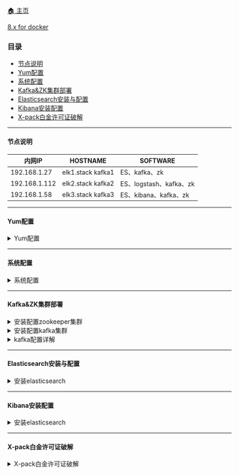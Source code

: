 
[:house: 主页](../README.md) 

 [8.x for docker](./es-8.x-docker.md)
### 目录 
- [节点说明](#节点说明)
- [Yum配置](#yum配置)
- [系统配置](#系统配置)
- [Kafka&ZK集群部署](#kafkazk集群部署)
- [Elasticsearch安装与配置](#elasticsearch安装与配置)
- [Kibana安装配置](#kibana安装配置)
- [X-pack白金许可证破解](#x-pack白金许可证破解)

----

#### 节点说明

 | 内网IP        | HOSTNAME          | SOFTWARE                |
 | ------------- | ----------------- | ----------------------- |
 | 192.168.1.27  | elk1.stack kafka1 | ES、kafka、zk           |
 | 192.168.1.112 | elk2.stack kafka2 | ES、logstash、kafka、zk |
 | 192.168.1.58  | elk3.stack kafka3 | ES、kibana、kafka、zk   |

----

#### Yum配置

<details>
<summary>Yum配置</summary>
 
**elk-stack** yum文件: **elk.repo**

```ini
[elk-7.x]
name=Elastic repository for 7.x packages
baseurl=https://artifacts.elastic.co/packages/7.x/yum
gpgcheck=1
gpgkey=https://artifacts.elastic.co/GPG-KEY-elasticsearch
enabled=1
autorefresh=1
type=rpm-md
```
**zookeeper** yum文件: **mesosphere.repo**

```ini
[mesosphere]
name=Mesosphere Packages for EL 7 - $basearch
baseurl=http://repos.mesosphere.io/el/7/$basearch/
enabled=1
gpgcheck=0
[mesosphere-noarch]
name=Mesosphere Packages for EL 7 - noarch
baseurl=http://repos.mesosphere.io/el/7/noarch/
enabled=1
gpgcheck=0

[mesosphere-source]
name=Mesosphere Packages for EL 7 - $basearch - Source
baseurl=http://repos.mesosphere.io/el/7/SRPMS/
enabled=0
gpgcheck=0
```
**安装epel yum源，并更新系统**

```shell
yum install epel-release -y
yum clean all
yum makecache
yum update -y
```

**JDK安装**

```shell
yum install java-1.8.0-openjdk -y
```
- [返回目录 :leftwards_arrow_with_hook:](#目录)

</details>



----

#### 系统配置

<details>
<summary>系统配置</summary>
 
```shell
vim /etc/security/limits.conf
* hard nofile 65536
* soft nofile 65536
* soft nproc  65536
* hard nproc  65536

ulimit -n 65535

vim /etc/sysctl.conf
vm.max_map_count = 262144
net.core.somaxconn=65535
net.ipv4.ip_forward = 1

sysctl -p

swapoff -a
```

- [返回目录 :leftwards_arrow_with_hook:](#目录)

</details>
 
----

#### Kafka&ZK集群部署

<details>
<summary>安装配置zookeeper集群</summary>

```shell
# 安装zk
yum install mesosphere-zookeeper -y

# 修改配置
vim /etc/zookeeper/conf/zoo.cfg
maxClientCnxns=50
tickTime=2000
initLimit=10
syncLimit=5
dataDir=/var/lib/zookeeper
clientPort=2181
server.1=kafka1:2888:3888
server.2=kafka2:2888:3888
server.3=kafka3:2888:3888

# 每个节点设置不同的id
kafka1# echo 1 > /var/lib/zookeeper/myid
kafka2# echo 2 > /var/lib/zookeeper/myid
kafka3# echo 3 > /var/lib/zookeeper/myid

# 设置开机启动 启动服务
systemctl enable zookeeper
systemctl start zookeeper

# 查看端口监听
lsof -i:2181
COMMAND  PID USER   FD   TYPE DEVICE SIZE/OFF NODE NAME
java    2017 root   23u  IPv6  22946      0t0  TCP *:eforward (LISTEN)
```
- [返回目录 :leftwards_arrow_with_hook:](#目录)

</details>

<details>
<summary>安装配置kafka集群</summary>
 
```shell
#下载安装
cd /opt
wget http://mirror.rise.ph/apache/kafka/2.4.0/kafka_2.12-2.4.0.tgz && mv 
tar xvf kafka_2.12-2.4.0.tgz && mv kafka_2.12-2.4.0 kafka && cd kafka

# 修改配置
vim config/server.properties
broker.id=1  # 节点间的数字不一样即可
listeners=PLAINTEXT://192.168.1.27:9092 # IP为本机IP
num.network.threads=3
num.io.threads=8
socket.send.buffer.bytes=102400
socket.receive.buffer.bytes=102400
socket.request.max.bytes=104857600
log.dirs=/opt/kafka/logs/kafka-logs
num.partitions=1
num.recovery.threads.per.data.dir=1
offsets.topic.replication.factor=1
transaction.state.log.replication.factor=1
transaction.state.log.min.isr=1
log.retention.hours=168
log.segment.bytes=1073741824
log.retention.check.interval.ms=300000
zookeeper.connect=kafka1:2181,kafka2:2181,kafka3:2181
zookeeper.connection.timeout.ms=6000
group.initial.rebalance.delay.ms=0

# 启动服务
./bin/kafka-server-start.sh -daemon /opt/kafka/config/server.properties

# 查看服务
lsof -i:9092
COMMAND    PID USER   FD   TYPE  DEVICE SIZE/OFF NODE NAME
filebeat 25779 root    6u  IPv4 8517817      0t0  TCP elk1.stack:41220->elk1.stack:XmlIpcRegSvc (ESTABLISHED)
java     31778 root  121u  IPv6 8515337      0t0  TCP elk1.stack:XmlIpcRegSvc (LISTEN)
java     31778 root  137u  IPv6 8518920      0t0  TCP elk1.stack:41214->elk1.stack:XmlIpcRegSvc (ESTABLISHED)
java     31778 root  138u  IPv6 8511083      0t0  TCP elk1.stack:XmlIpcRegSvc->elk1.stack:41214 (ESTABLISHED)
java     31778 root  142u  IPv6 8520966      0t0  TCP elk1.stack:47010->elk3.stack:XmlIpcRegSvc (ESTABLISHED)
java     31778 root  146u  IPv6 8517806      0t0  TCP elk1.stack:57336->elk2.stack:XmlIpcRegSvc (ESTABLISHED)
java     31778 root  202u  IPv6 8511093      0t0  TCP elk1.stack:XmlIpcRegSvc->58.82.247.197:52590 (ESTABLISHED)
java     31778 root  203u  IPv6 8518953      0t0  TCP elk1.stack:XmlIpcRegSvc->elk1.stack:41220 (ESTABLISHED)
```
</details>

<details>
<summary>kafka配置详解</summary>
 
```ini
#当前机器在集群中的唯一标识，和zookeeper的myid性质一样
broker.id=1
#当前kafka对外提供服务的端口默认是9092
port=19092
#这个参数默认是关闭的，在0.8.1有个bug，DNS解析问题，失败率的问题。
host.name=192.168.1.224
#这个是borker进行网络处理的线程数
num.network.threads=3
#这个是borker进行I/O处理的线程数
num.io.threads=8
#消息存放的目录，这个目录可以配置为“，”逗号分割的表达式，上面的num.io.threads要大于这个目录的个数这个目录，如果配置多个目录，新创建的topic他把消息持久化的地方是，当前以逗号分割的目录中，那个分区数最少就放那一个
log.dirs=/usr/local/kafka/kafka_2.11-0.9.0.1/kafka_log
#发送缓冲区buffer大小，数据不是一下子就发送的，先回存储到缓冲区了到达一定的大小后在发送，能提高性能
socket.send.buffer.bytes=102400
#kafka接收缓冲区大小，当数据到达一定大小后在序列化到磁盘
socket.receive.buffer.bytes=102400
#这个参数是向kafka请求消息或者向kafka发送消息的请请求的最大数，这个值不能超过java的堆栈大小
socket.request.max.bytes=104857600
#默认的分区数，一个topic默认1个分区数
num.partitions=1
#默认消息的最大持久化时间，168小时，7天
log.retention.hours=168
#消息保存的最大值5M
message.max.byte=5242880
#kafka保存消息的副本数，如果一个副本失效了，另一个还可以继续提供服务
default.replication.factor=2
#取消息的最大直接数
replica.fetch.max.bytes=5242880
#这个参数是：因为kafka的消息是以追加的形式落地到文件，当超过这个值的时候，kafka会新起一个文件
log.segment.bytes=1073741824
#每隔300000毫秒去检查上面配置的log失效时间（log.retention.hours=168 ），到目录查看是否有过期的消息如果有，删除
log.retention.check.interval.ms=300000
#是否启用log压缩，一般不用启用，启用的话可以提高性能
log.cleaner.enable=false
#设置zookeeper的连接端口
zookeeper.connect=192.168.1.224:2181,192.168.1.225:2181,192.168.1.226:2181
```

- [返回目录 :leftwards_arrow_with_hook:](#目录)

</details>

----

#### Elasticsearch安装与配置

<details>
<summary>安装elasticsearch</summary>

```shell
yum install elasticsearch -y

systemctl enable elasticsearch.service

mkdir /home/elasticsearch

chown elasticsearch:elasticsearch /home/elasticsearch/
```

**修改JVM堆大小为内存的一半**

```she
vim /etc/elasticsearch/jvm.options
-Xms8g
-Xmx8g
```

**增加systemctl配置**

```shell
vim /usr/lib/systemd/system/elasticsearch.service
```
```ini
[Service]
LimitMEMLOCK=infinity
```
```shell
# 重新载入
systemctl daemon-reload
```
**修改Elasticsearch配置**
```yaml
## 节点1 ##
# 集群名称，多集群节点依据相同名称自动加入到集群
cluster.name: elk-stack
# 节点名称，同一个集群中的每个节点名称不能一样
node.name: elk1.stack
# 是否为主节点，选项为true或false，当为true时在集群启动时该节点为主节点，在宕机或任务挂掉之后会选举新的主节点，恢复后该节点依然为主节点
node.master: true
# 是否为数据节点，选项为true或false。负责数据的相关操作
node.data: true
# 数据存储路径
path.data: /home/elasticsearch
# 日志存储路径
path.logs: /var/log/elasticsearch
# 内存锁
bootstrap.memory_lock: true
# 服务暴露的IP
network.host: 192.168.1.27
# 服务监听端口
http.port: 9200
# 发现集群的节点
discovery.seed_hosts: ["192.168.1.27", "192.168.1.112","192.168.1.58"]
# 集群初始化时master节点
cluster.initial_master_nodes: ["elk1.stack"]
gateway.recover_after_nodes: 1
action.destructive_requires_name: true
# 支持跨域访问
http.cors.enabled: true
http.cors.allow-origin: "*"
```

**启动服务，查看集群状态**
```shell
curl 192.168.1.58:9200/_cat/health
1582011786 07:43:06 elk-stack green 3 3 0 0 0 0 0 0 - 100.0%
```
返回```green```表示集群正常

- [返回目录 :leftwards_arrow_with_hook:](#目录)

</details>

----

#### Kibana安装配置

<details>
<summary>安装elasticsearch</summary>
 
```shell
# 安装kibana
yum install kibana -y
systemctl enable kibana

# 修改配置
vim /etc/kibana/kibana.yml
server.port: 5601
server.host: "0.0.0.0"
elasticsearch.hosts:
  - "http://192.168.1.27:9200"
  - "http://192.168.1.112:9200"
  - "http://192.168.1.58:9200"
kibana.index: ".kibana"
i18n.locale: "zh-CN"

# 启动
systemctl start kibana.service
```

- [返回目录 :leftwards_arrow_with_hook:](#目录)

</details>

----

#### X-pack白金许可证破解

<details>
<summary>X-pack白金许可证破解</summary>
 
**ES配置**

```shell
# ES生成证书
/usr/share/elasticsearch/bin/elasticsearch-certutil ca
/usr/share/elasticsearch/bin/elasticsearch-certutil cert --ca elastic-stack-ca.p12

# 设置证书文件的权限
chgrp elasticsearch /usr/share/elasticsearch/elastic-certificates.p12 /usr/share/elasticsearch/elastic-stack-ca.p12

chmod 640 /usr/share/elasticsearch/elastic-certificates.p12 /usr/share/elasticsearch/elastic-stack-ca.p12

# 移动到ES配置目录，把证书文件复制到其他master节点并赋予相关的权限。
mv /usr/share/elasticsearch/elastic-* /etc/elasticsearch/

# 三台服务器都要操作
# ES增加配置
xpack.security.enabled: false
xpack.security.transport.ssl.enabled: true
xpack.security.transport.ssl.verification_mode: certificate
xpack.security.transport.ssl.keystore.path: /etc/elasticsearch/elastic-certificates.p12
xpack.security.transport.ssl.truststore.path: /etc/elasticsearch/elastic-certificates.p12

# 复制破解后的X-pack包到ES模块目录
cp /root/x-pack-core-7.6.0.jar /usr/share/elasticsearch/modules/x-pack-core/

# 重启整个ES集群
systemctl restart elasticsearch.service

# 上传许可证信息到集群
curl -XPUT -u elastic 'http://192.168.1.27:9200/_xpack/license' -H "Content-Type: application/json" -d @license.json

# 修改ES配置然后重启集群
xpack.security.enabled: true

# 生成用户密码
/usr/share/elasticsearch/bin/elasticsearch-setup-passwords auto
PASSWORD apm_system = GP5ab69FQUZXBXXr5gG9
PASSWORD kibana = 1DKGjq2DX5sGlORgEVTQ
PASSWORD logstash_system = aGkcCh2gqNa9MOoeNbTO
PASSWORD beats_system = HxyjDTdvgrgH0iIIbUWH
PASSWORD remote_monitoring_user = VRI4kHYjmlVMI8CWFTDu
# elastic 是整个elk-stack 管理员账号密码
PASSWORD elastic = hD7uPvigYS3y6ceuQiFy 
```
- 下载
  - [:arrow_double_down: x-pack-core-7.6.0.jar](download/x-pack-core-7.6.0.jar)
  - [:arrow_double_down: x-pack-core-7.6.1.jar](download/x-pack-core-7.6.1.jar)
  - [:arrow_double_down: license.json](download/license.json)

```shell
# 验证许可证状态 active 表示激活， 过期时间 "expiry_date" : "2049-12-31T16:00:00.999Z"**
curl -XGET -u elastic:hD7uPvigYS3y6ceuQiFy http://192.168.1.27:9200/_license
```
```json
{
  "license" : {
    "status" : "active",
    "uid" : "537c5c48-c1dd-43ea-ab69-68d209d80c32",
    "type" : "platinum",
    "issue_date" : "2019-05-17T00:00:00.000Z",
    "issue_date_in_millis" : 1558051200000,
    "expiry_date" : "2049-12-31T16:00:00.999Z",
    "expiry_date_in_millis" : 2524579200999,
    "max_nodes" : 1000,
    "issued_to" : "pyker",
    "issuer" : "Web Form",
    "start_date_in_millis" : 1558051200000
  }
```

**Kibana配置**
```shell
# 配置kibana使用账密登录
vim /etc/kibana/kibana.yml
elasticsearch.username: "elastic"
elasticsearch.password: "hD7uPvigYS3y6ceuQiFy"

# 重启kibana 再次登录需要输入账号密码
systemctl restart kibana
```

![image-20200218165654489](./image/image-20200218165654489.png)


**成功登录后，查看证书状态**

![image-20200218165816837](./image/image-20200218165816837.png)

- [返回目录 :leftwards_arrow_with_hook:](#目录)

</details>


